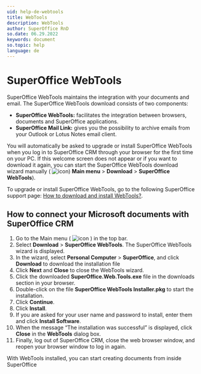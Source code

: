 ```yaml
---
uid: help-de-webtools
title: WebTools
description: WebTools
author: SuperOffice RnD
so.date: 06.29.2022
keywords: document
so.topic: help
language: de
---
```


# SuperOffice WebTools

SuperOffice WebTools maintains the integration with your documents and email. The SuperOffice WebTools download consists of two components:

* **SuperOffice WebTools:** facilitates the integration between browsers, documents and SuperOffice applications.
* **SuperOffice Mail Link:** gives you the possibility to archive emails from your Outlook or Lotus Notes email client.

You will automatically be asked to upgrade or install SuperOffice WebTools when you log in to SuperOffice CRM through your browser for the first time on your PC. If this welcome screen does not appear or if you want to download it again, you can start the SuperOffice WebTools download wizard manually ( ![icon][img1]) **Main menu** > **Download** > **SuperOffice WebTools**).

To upgrade or install SuperOffice WebTools, go to the following SuperOffice support page: [How to download and install WebTools?][1].

## How to connect your Microsoft documents with SuperOffice CRM

1. Go to the Main menu ( ![icon][img1] ) in the top bar.
2. Select **Download** > **SuperOffice WebTools**. The SuperOffice WebTools wizard is displayed.
3. In the wizard, select **Personal Computer** > **SuperOffice**, and click **Download** to download the installation file
4. Click **Next** and **Close** to close the WebTools wizard.
5. Click the downloaded **SuperOffice.Web.Tools.exe** file in the downloads section in your browser.
6. Double-click on the file **SuperOffice WebTools Installer.pkg** to start the installation.
7. Click **Continue**.
8. Click **Install**.
9. If you are asked for your user name and password to install, enter them and click **Install Software**.
10. When the message “The installation was successful” is displayed, click **Close** in the **WebTools** dialog box.
11. Finally, log out of SuperOffice CRM, close the web browser window, and reopen your browser window to log in again.

With WebTools installed, you can start creating documents from inside SuperOffice

<!-- Referenced links -->
[1]: http://cs.superoffice.com/scripts/customer.fcgi?-sf=0&custSessionKey=&customerLang=en&noCookies=true&action=viewKbEntry&id=112782

<!-- Referenced images -->
[img1]: ../../../media/icons/main-menu-small.png

